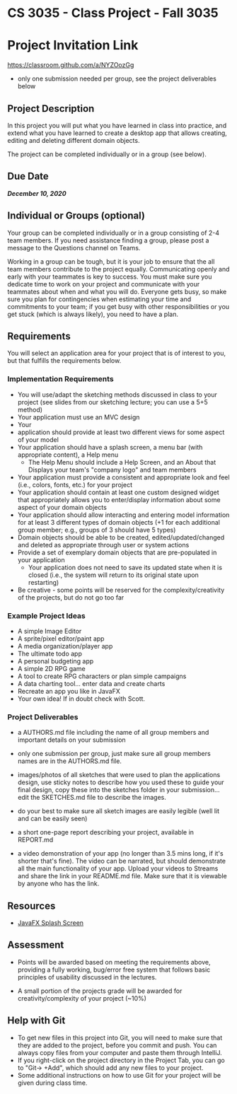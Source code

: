 # CS 3035 - Class Project - Fall 3035

# Project Invitation Link

<https://classroom.github.com/a/NYZOozGg>

- only one submission needed per group, see the project deliverables below

## Project Description
In this project you will put what you have learned in class into practice, 
and extend what you have learned to create a desktop app that allows creating, 
editing and deleting different domain objects.

The project can be completed individually or in a group (see below).

## Due Date 
***December 10, 2020***

## Individual or Groups (optional) 

Your group can be completed individually or in a group consisting of 2-4 team 
members. If you need assistance finding a group, please post a message to 
the Questions channel on Teams.

Working in a group can be tough, but it is your job to ensure that the all 
team members contribute to the project equally. Communicating openly and 
early with your teammates is key to success. You must make sure you dedicate 
time to work on your project and communicate with your teammates about when 
and what you will do. Everyone gets busy, so make sure you plan for 
contingencies when estimating your time and commitments to your team; if you
 get busy with other responsibilities or you get stuck (which is always likely), 
 you need to have a plan.

## Requirements

You will select an application area for your project that is of interest to you, but that fulfills the 
requirements below.

### Implementation Requirements

 - You will use/adapt the sketching methods discussed in class to your project 
 (see slides from our sketching lecture; you can use a 5+5 method)
 - Your application must use an MVC design
 - Your
 -  application should provide at least two different views for some aspect of your model
 - Your application should have a splash screen, a menu bar (with appropriate content), a Help menu
	- The Help Menu should include a Help Screen, and an About that Displays your team's "company logo" 
	and team members
 - Your application must provide a consistent and appropriate look and feel (i.e., colors, fonts, etc.) 
 for your project 
 - Your application should contain at least one custom designed widget that appropriately allows you to 
 enter/display information about some aspect of your domain objects 
 - Your application should allow interacting and entering model information for at least 3 different 
 types of domain objects (+1 for each additional group member; e.g., groups of 3 should have 5 types)
 - Domain objects should be able to be created, edited/updated/changed and deleted as appropriate 
 through user or system actions
 - Provide a set of exemplary domain objects that are pre-populated in your application
   - Your application does not need to save its updated state when it is closed (i.e., the system 
   will return to its original state upon restarting)
 - Be creative - some points will be reserved for the complexity/creativity of the projects, but
  do not go too far 
 
### Example Project Ideas

 - A simple Image Editor
 - A sprite/pixel editor/paint app
 - A media organization/player app
 - The ultimate todo app
 - A personal budgeting app
 - A simple 2D RPG game
 - A tool to create RPG characters or plan simple campaigns
 - A data charting tool... enter data and create charts
 - Recreate an app you like in JavaFX
 - Your own idea! If in doubt check with Scott.

### Project Deliverables
 - a AUTHORS.md file including the name of all group members and important details on your submission
 - only one submission per group, just make sure all group members names are in the AUTHORS.md file. 

 - images/photos of all sketches that were used to plan the applications design, use sticky notes 
 to describe how you used these to guide your final design, copy these into the sketches folder in 
 your submission... edit the SKETCHES.md file to describe the images.
 - do your best to make sure all sketch images are easily legible (well lit and can be easily seen)
 - a short one-page report describing your project, available in REPORT.md
 - a video demonstration of your app (no longer than 3.5 mins long, if it's shorter that's fine). 
 The video can be narrated, but should demonstrate all the main functionality of your app. Upload 
 your videos to Streams and share the link in your README.md file. Make sure that it is viewable by 
 anyone who has the link.

## Resources
 - [JavaFX Splash Screen](https://www.genuinecoder.com/javafx-splash-screen-loading-screen/)

## Assessment

 - Points will be awarded based on meeting the requirements above, providing a fully working, bug/error free system that follows basic principles of usability discussed in the lectures.
  
 - A small portion of the projects grade will be awarded for creativity/complexity of your project (~10%)
 
## Help with Git
 - To get new files in this project into Git, you will need to make sure that they are added to the project, 
 before you commit and push. You can always copy files from your computer and paste them through IntelliJ.
 - If you right-click on the project directory in the Project Tab, you can go to "Git-> +Add", which should add any 
 new files to your project. 
 - Some additional instructions on how to use Git for your project will be given during class time.